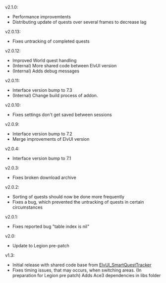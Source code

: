 v2.1.0:

-   Performance improvemtents
-   Distributing update of quests over several frames to decrease lag

v2.0.13:

-   Fixes untracking of completed quests

v2.0.12:

-   Improved World quest handling
-   (Internal) More shared code between ElvUI version
-   (Internal) Adds debug messages

v2.0.11:

-   Interface version bump to 7.3
-   (Internal) Change build process of addon.

v2.0.10:

-   Fixes settings don't get saved between sessions

v2.0.9:

-   Interface version bump to 7.2
-   Merge improvements of ElvUI version

v2.0.4:

-   Interface version bump to 7.1

v2.0.3:

-   Fixes broken download archive

v2.0.2:

-   Sorting of quests should now be done more frequently
-   Fixes a bug, which prevented the untracking of quests in certain circumstances

v2.0.1:

-   Fixes reported bug "table index is nil"

v2.0:

-   Update to Legion pre-patch

v1.3:

-   Initial release with shared code base from [ElvUI_SmartQuestTracker](http://wow.curseforge.com/addons/elvui_smartquesttracker)
-   Fixes timing issues, that may occurs, when switching areas. (In preparation for Legion pre patch)
Adds Ace3 dependencies in libs folder
